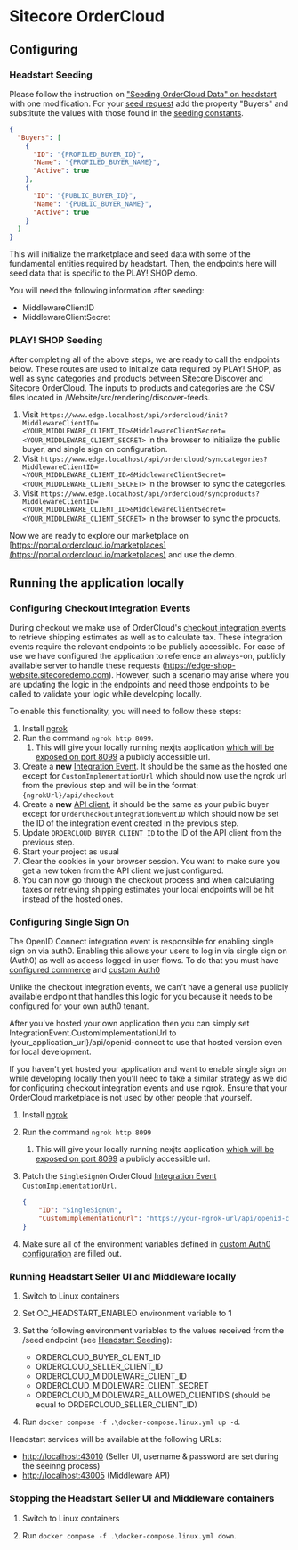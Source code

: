 # Sitecore OrderCloud

## Configuring

### Headstart Seeding

Please follow the instruction on ["Seeding OrderCloud Data" on headstart](https://github.com/ordercloud-api/headstart#seeding-ordercloud-data) with one modification. For your [seed request](https://github.com/ordercloud-api/headstart/blob/951c3927b276f2bf23524cc3c375147f172403b7/src/Middleware/src/Headstart.Common/Assets/SeedTemplate.json) add the property "Buyers" and substitute the values with those found in the [seeding constants](../Website/src/rendering/src/constants/seeding.ts).

```json
{
  "Buyers": [
    {
      "ID": "{PROFILED_BUYER_ID}",
      "Name": "{PROFILED_BUYER_NAME}",
      "Active": true
    },
    {
      "ID": "{PUBLIC_BUYER_ID}",
      "Name": "{PUBLIC_BUYER_NAME}",
      "Active": true
    }
  ]
}
```

This will initialize the marketplace and seed data with some of the fundamental entities required by headstart. Then, the endpoints here will seed data that is specific to the PLAY! SHOP demo.

You will need the following information after seeding:

- MiddlewareClientID
- MiddlewareClientSecret

### PLAY! SHOP Seeding

After completing all of the above steps, we are ready to call the endpoints below. These routes are used to initialize data required by PLAY! SHOP, as well as sync categories and products between Sitecore Discover and Sitecore OrderCloud. The inputs to products and categories are the CSV files located in /Website/src/rendering/discover-feeds.

1. Visit `https://www.edge.localhost/api/ordercloud/init?MiddlewareClientID=<YOUR_MIDDLEWARE_CLIENT_ID>&MiddlewareClientSecret=<YOUR_MIDDLEWARE_CLIENT_SECRET>` in the browser to initialize the public buyer, and single sign on configuration.
2. Visit `https://www.edge.localhost/api/ordercloud/synccategories?MiddlewareClientID=<YOUR_MIDDLEWARE_CLIENT_ID>&MiddlewareClientSecret=<YOUR_MIDDLEWARE_CLIENT_SECRET>` in the browser to sync the categories.
3. Visit `https://www.edge.localhost/api/ordercloud/syncproducts?MiddlewareClientID=<YOUR_MIDDLEWARE_CLIENT_ID>&MiddlewareClientSecret=<YOUR_MIDDLEWARE_CLIENT_SECRET>` in the browser to sync the products.

Now we are ready to explore our marketplace on [https://portal.ordercloud.io/marketplaces](https://portal.ordercloud.io/marketplaces) and use the demo.

## Running the application locally

### Configuring Checkout Integration Events

During checkout we make use of OrderCloud's [checkout integration events](https://ordercloud.io/knowledge-base/order-checkout-integration) to retrieve shipping estimates as well as to calculate tax. These integration events require the relevant endpoints to be publicly accessible. For ease of use we have configured the application to reference an always-on, publicly available server to handle these requests (https://edge-shop-website.sitecoredemo.com). However, such a scenario may arise where you are updating the logic in the endpoints and need those endpoints to be called to validate your logic while developing locally.

To enable this functionality, you will need to follow these steps:

1. Install [ngrok](https://ngrok.com/)
2. Run the command `ngrok http 8099`.
   1. This will give your locally running nexjts application [which will be exposed on port 8099](../docker-compose.override.yml#L43) a publicly accessible url.
3. Create a **new** [Integration Event](https://ordercloud.io/api-reference/seller/integration-events/create). It should be the same as the hosted one except for `CustomImplementationUrl` which should now use the ngrok url from the previous step and will be in the format: `{ngrokUrl}/api/checkout`
4. Create a **new** [API client](https://ordercloud.io/api-reference/seller/api-clients/create), it should be the same as your public buyer except for `OrderCheckoutIntegrationEventID` which should now be set the ID of the integration event created in the previous step.
5. Update `ORDERCLOUD_BUYER_CLIENT_ID` to the ID of the API client from the previous step.
6. Start your project as usual
7. Clear the cookies in your browser session. You want to make sure you get a new token from the API client we just configured.
8. You can now go through the checkout process and when calculating taxes or retrieving shipping estimates your local endpoints will be hit instead of the hosted ones.

### Configuring Single Sign On

The OpenID Connect integration event is responsible for enabling single sign on via auth0. Enabling this allows your users to log in via single sign on (Auth0) as well as access logged-in user flows. To do that you must have [configured commerce](../docs/projects/website.md#optional-commerce-configuration) and [custom Auth0](../docs/projects/website.md#optional-custom-auth0-configuration)

Unlike the checkout integration events, we can't have a general use publicly available endpoint that handles this logic for you because it needs to be configured for your own auth0 tenant.

After you've hosted your own application then you can simply set IntegrationEvent.CustomImplementationUrl to {your_application_url}/api/openid-connect to use that hosted version even for local development.

If you haven't yet hosted your application and want to enable single sign on while developing locally then you'll need to take a similar strategy as we did for configuring checkout integration events and use ngrok. Ensure that your OrderCloud marketplace is not used by other people that yourself.

1. Install [ngrok](https://ngrok.com/)
2. Run the command `ngrok http 8099`
   1. This will give your locally running nexjts application [which will be exposed on port 8099](../docker-compose.override.yml#L43) a publicly accessible url.
3. Patch the `SingleSignOn` OrderCloud [Integration Event](https://ordercloud.io/api-reference/seller/integration-events/create) `CustomImplementationUrl`.

    ```json
    {
        "ID": "SingleSignOn",
        "CustomImplementationUrl": "https://your-ngrok-url/api/openid-connect",
    }
    ```

4. Make sure all of the environment variables defined in [custom Auth0 configuration](../docs/projects/website.md#optional-custom-auth0-configuration) are filled out.

### Running Headstart Seller UI and Middleware locally

1. Switch to Linux containers

2. Set OC_HEADSTART_ENABLED environment variable to **1**

3. Set the following environment variables to the values received from the /seed endpoint (see [Headstart Seeding](#headstart-seeding)):

   - ORDERCLOUD_BUYER_CLIENT_ID
   - ORDERCLOUD_SELLER_CLIENT_ID
   - ORDERCLOUD_MIDDLEWARE_CLIENT_ID
   - ORDERCLOUD_MIDDLEWARE_CLIENT_SECRET
   - ORDERCLOUD_MIDDLEWARE_ALLOWED_CLIENTIDS (should be equal to ORDERCLOUD_SELLER_CLIENT_ID)

4. Run `docker compose -f .\docker-compose.linux.yml up -d`.

Headstart services will be available at the following URLs:

- [http://localhost:43010](http://localhost:43010) (Seller UI, username & password are set during the seeinng process)
- [http://localhost:43005](http://localhost:43005) (Middleware API)

### Stopping the Headstart Seller UI and Middleware containers

1. Switch to Linux containers

2. Run `docker compose -f .\docker-compose.linux.yml down`.
